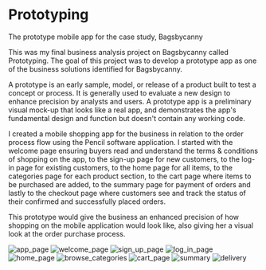 # Prototyping
The prototype mobile app for the case study, Bagsbycanny

This was my final business analysis project on Bagsbycanny called Prototyping. The goal of this project was to develop a prototype app as one of the business solutions identified for Bagsbycanny.

A prototype is an early sample, model, or release of a product built to test a concept or process. It is generally used to evaluate a new design to enhance precision by analysts and users. A prototype app is a preliminary visual mock-up that looks like a real app, and demonstrates the app's fundamental design and function but doesn't contain any working code.

I created a mobile shopping app for the business in relation to the order process flow using the Pencil software application. I started with the welcome page ensuring buyers read and understand the terms & conditions of shopping on the app, to the sign-up page for new customers, to the log-in page for existing customers, to the home page for all items, to the categories page for each product section, to the cart page where items to be purchased are added, to the summary page for payment of orders and lastly to the checkout page where customers see and track the status of their confirmed and successfully placed orders.

This prototype would give the business an enhanced precision of how shopping on the mobile application would look like, also giving her a visual look at the order purchase process.

![app_page](https://user-images.githubusercontent.com/94903456/205053434-367580e4-b080-4262-ac16-156906f05a00.png)
![welcome_page](https://user-images.githubusercontent.com/94903456/205053039-8f8d73bb-b1cd-48c1-9dd6-fbc83aed650c.png)
![sign_up_page](https://user-images.githubusercontent.com/94903456/205053077-d1ed2c1e-09ec-406c-a522-be0357ad0231.png)
![log_in_page](https://user-images.githubusercontent.com/94903456/205053089-ee55f777-35aa-4a26-a8a4-7c1c00800fab.png)
![home_page](https://user-images.githubusercontent.com/94903456/205053121-0d62c169-dbcf-4e28-b58b-fe22ecde9e98.png)
![browse_categories](https://user-images.githubusercontent.com/94903456/205053159-5416c0d8-1e5b-4f71-bbe2-b714893ce210.png)
![cart_page](https://user-images.githubusercontent.com/94903456/205053241-9812f489-e7d7-42c4-bb91-5c3ed16598cd.png)
![summary](https://user-images.githubusercontent.com/94903456/205053284-7bc09fe9-6e95-4d2f-b82d-f329c7d0b565.png)
![delivery](https://user-images.githubusercontent.com/94903456/205053411-a1e55f78-e208-4bb1-bde0-dd1894aeb84f.png)
